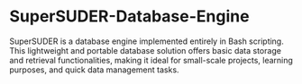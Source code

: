 # SuperSUDER-Database-Engine
SuperSUDER is a  database engine implemented entirely in Bash scripting. This lightweight and portable database solution offers basic data storage and retrieval functionalities, making it ideal for small-scale projects, learning purposes, and quick data management tasks. 
